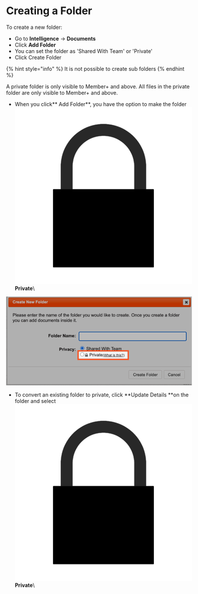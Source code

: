 # Creating a Folder

To create a new folder:

* Go to **Intelligence** -> **Documents**
* Click **Add Folder**
* You can set the folder as 'Shared With Team' or 'Private'
* Click Create Folder

{% hint style="info" %}
It is not possible to create sub folders 
{% endhint %}

A private folder is only visible to Member+ and above. All files in the private folder are only visible to Member+ and above.

* When you click** Add Folder**, you have the option to make the folder ![](<../../.gitbook/assets/padlock icon.png>)**Private**\


![](<../../.gitbook/assets/creating a private folder.png>)

* To convert an existing folder to private, click **Update Details **on the folder and select ![](<../../.gitbook/assets/padlock icon.png>)**Private**\
